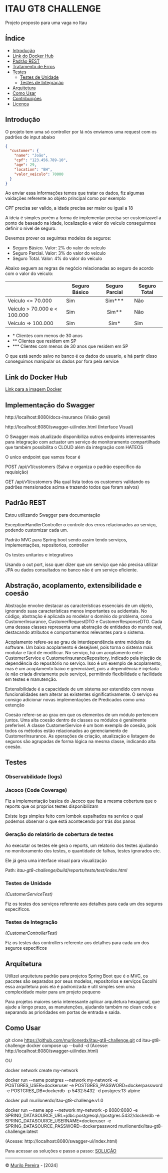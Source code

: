# ITAU GT8 CHALLENGE

Projeto proposto para uma vaga no Itau

## Índice

- [Introdução](#introdução)
- [Link do Docker Hub](#link-do-docker-hub)
- [Padrão REST](#padrão-rest)
- [Tratamento de Erros](#tratamento-de-erros)
- [Testes](#testes)
    - [Testes de Unidade](#testes-de-unidade)
    - [Testes de Integração](#testes-de-integração)
- [Arquitetura](#arquitetura)
- [Como Usar](#como-usar)
- [Contribuições](#contribuições)
- [Licença](#licença)

## Introdução

O projeto tem uma só controller por lá nós enviamos uma request com os padrões de input abaixo
```json
{
  "customer": {
    "name": "João",
    "cpf": "123.456.789-10",
    "age": 29,
    "location": "BH",
    "valor_veiculo": 70000
  }
}
```

Ao enviar essa informações temos que tratar os dados, fiz algumas vaidações referente ao objeto principal como por exemplo

CPF precisa ser valido, a idade precisa ser maior ou igual a 18

A ideia é simples porém a forma de implementar precisa ser customizavel a ponto de baseado na idade, localização e valor do veiculo conseguirmos definir o nivel de seguro.

Devemos prover os seguintes modelos de seguros:

- Seguro Básico. Valor: 2% do valor do veículo
- Seguro Parcial. Valor: 3% do valor do veículo
- Seguro Total. Valor: 4% do valor do veículo

Abaixo seguem as regras de negócio relacionadas ao seguro de acordo com o valor do veículo:

|                              | Seguro Básico | Seguro Parcial | Seguro Total |
|------------------------------|---------------|:--------------:|--------------|
| Veículo <= 70.000            | Sim           |   Sim\*\*\*    | Não          |
| Veículo > 70.000 e < 100.000 | Sim           |    Sim\*\*     | Não          |
| Veículo => 100.000           | Sim           |     Sim\*      | Sim          |

- \* Clientes com menos de 30 anos
- \*\* Clientes que residem em SP
- \*\*\* Clientes com menos de 30 anos que residem em SP


O que está sendo salvo no banco é os dados do usuario, e há partir disso conseguimos manipular os dados por fora pela service


## Link do Docker Hub

[Link para a imagem Docker](https://hub.docker.com/repository/docker/murilonerdx/itau-gt8-challenge)

## Implementação do Swagger

http://localhost:8080/docs-insurance (Visão geral)

http://localhost:8080/swagger-ui/index.html (Interface Visual)

O Swagger mais atualizado disponibiliza outros endpoints interressantes para integração com actuator um serviço de monitoramento compartilhado que também possibilita o CLOUD além da integração com HATEOS

O unico endpoint que vamos focar é 

POST /api/v1/customers (Salva e organiza o padrão especifico da requisição)

GET /api/v1/customers (Na qual lista todos os customers validando os padrões mensionados acima e trazendo todos que foram salvos)

## Padrão REST

Estou utilizando Swagger para documentação

ExceptionHandlerController o controle dos erros relacionados ao serviço, podendo customizar cada um.

Padrão MVC para Spring boot sendo assim tendo serviços, implementações, repositorios, controller

Os testes unitarios e integrativos

Usando o out port, isso quer dizer que um serviço que não precisa utilizar JPA ou dados consultados no banco não é um serviço eficiente.

## Abstração, acoplamento, extensibilidade e coesão

Abstração envolve destacar as características essenciais de um objeto, ignorando suas características menos importantes ou acidentais. No código, abstração é aplicada ao modelar o domínio do problema, como CustomerInsurance, CustomerRequestDTO e CustomerResponseDTO. Cada uma dessas classes representa uma abstração de entidades do mundo real, destacando atributos e comportamentos relevantes para o sistema.

Acoplamento refere-se ao grau de interdependência entre módulos de software. Um baixo acoplamento é desejável, pois torna o sistema mais modular e fácil de modificar. No serviço, há um acoplamento entre CustomerService e CustomerInsuranceRepository, indicado pela injeção de dependência do repositório no serviço. Isso é um exemplo de acoplamento, mas é um acoplamento baixo e gerenciável, pois a dependência é injetada (e não criada diretamente pelo serviço), permitindo flexibilidade e facilidade em testes e manutenção.

Extensibilidade é a capacidade de um sistema ser estendido com novas funcionalidades sem alterar as existentes significativamente. O serviço eu consigo adicionar novas implementações de Predicados como uma extenção

Coesão refere-se ao grau em que os elementos de um módulo pertencem juntos. Uma alta coesão dentro de classes ou módulos é geralmente preferível. A classe CustomerService é um bom exemplo de coesão, pois todos os métodos estão relacionados ao gerenciamento de CustomerInsurance. As operações de criação, atualização e listagem de seguros são agrupadas de forma lógica na mesma classe, indicando alta coesão.
## Testes

### Observabilidade (logs)

### Jacoco (Code Coverage)
Fiz a implementação basica do Jacoco que faz a mesma cobertura que o reports que os proprios testes disponibilizam

Existe logs simples feito com lombok espalhados na service o qual podemos observar o que está acontecendo por trás dos panos

### Geração do relatório de cobertura de testes

Ao executar os testes ele gera o reports, um relatorio dos testes ajudando no monitoramento dos testes, o quantidade de falhas, testes ignorados etc.

Ele já gera uma interface visual para visualização

Path: *itau-gt8-challenge/build/reports/tests/test/index.html*

### Testes de Unidade

*(CustomerServiceTest)*

Fiz os testes dos serviços referente aos detalhes para cada um dos seguros especificos.

### Testes de Integração
*(CustomerControllerTest)*

Fiz os testes das controllers referente aos detalhes para cada um dos seguros especificos

## Arquitetura

Utilizei arquitetura padrão para projetos Spring Boot que é o MVC, os pacotes são separados por seus modelos, repositorios e serviços
Escolhi essa arquitetura pois ela é padronizada e util simples sem uma complexidade maior para um projeto pequeno

Para projetos maiores seria interessante aplicar arquitetura hexagonal, que ajude a longo prazo, as manutenções, ajudando também no clean code e separando as prioridades em portas de entrada e saida.

## Como Usar
git clone https://github.com/murilonerdx/itau-gt8-challenge.git
cd itau-gt8-challenge
docker compose up --build -d
(Acesse: http://localhost:8080/swagger-ui/index.html)

OU

docker network create my-network


docker run --name postgres --network my-network -e POSTGRES_USER=dockeruser -e POSTGRES_PASSWORD=dockerpassword -e POSTGRES_DB=dockerdb -p 5432:5432 -d postgres:13-alpine


docker pull murilonerdx/itau-gt8-challenge:v1.0

docker run --name app --network my-network -p 8080:8080 -e SPRING_DATASOURCE_URL=jdbc:postgresql://postgres:5432/dockerdb -e SPRING_DATASOURCE_USERNAME=dockeruser -e SPRING_DATASOURCE_PASSWORD=dockerpassword murilonerdx/itau-gt8-challenge:latest

(Acesse: http://localhost:8080/swagger-ui/index.html)

Para acessar as soluções e passo a passo: [SOLUÇÃO](https://github.com/murilonerdx/itau-gt8-challenge/blob/feature/initial/SOLUTION.md)

---

© [Murilo Pereira](https://github.com/murilonerdx) - [2024]